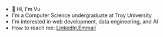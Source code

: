 - 👋 Hi, I'm Vu
- I'm a Computer Science undergraduate at Troy University
- I'm interested in web development, data engineering, and AI
- How to reach me: [LinkedIn](https://www.linkedin.com/in/vuhoang1604/),[Emmail](hoanganvu.work@gmail.com)

